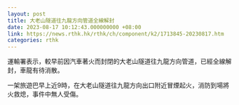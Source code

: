 ```yaml
---
layout: post
title: 大老山隧道往九龍方向管道全線解封
date: 2023-08-17 10:12:43.000000000 +08:00
link: https://news.rthk.hk/rthk/ch/component/k2/1713845-20230817.htm
categories: rthk
---
```


運輸署表示，較早前因汽車著火而封閉的大老山隧道往九龍方向管道，已經全線解封，車龍有待消散。

一架旅遊巴早上近9時，在大老山隧道往九龍方向出口附近冒煙起火，消防到場將火救熄，事件中無人受傷。
